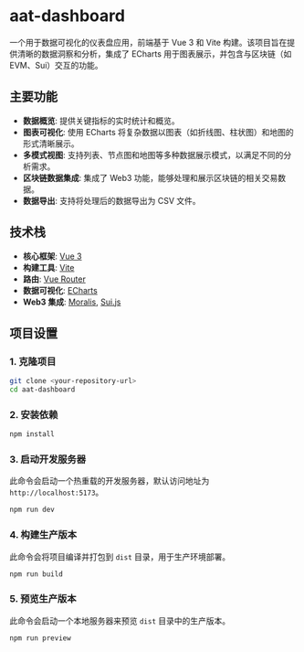# aat-dashboard

一个用于数据可视化的仪表盘应用，前端基于 Vue 3 和 Vite 构建。该项目旨在提供清晰的数据洞察和分析，集成了 ECharts 用于图表展示，并包含与区块链（如 EVM、Sui）交互的功能。

## 主要功能

- **数据概览**: 提供关键指标的实时统计和概览。
- **图表可视化**: 使用 ECharts 将复杂数据以图表（如折线图、柱状图）和地图的形式清晰展示。
- **多模式视图**: 支持列表、节点图和地图等多种数据展示模式，以满足不同的分析需求。
- **区块链数据集成**: 集成了 Web3 功能，能够处理和展示区块链的相关交易数据。
- **数据导出**: 支持将处理后的数据导出为 CSV 文件。

## 技术栈

- **核心框架**: [Vue 3](https://vuejs.org/)
- **构建工具**: [Vite](https://vitejs.dev/)
- **路由**: [Vue Router](https://router.vuejs.org/)
- **数据可视化**: [ECharts](https://echarts.apache.org/)
- **Web3 集成**: [Moralis](https://moralis.io/), [Sui.js](https://sui.io/)

## 项目设置

### 1. 克隆项目

```sh
git clone <your-repository-url>
cd aat-dashboard
```

### 2. 安装依赖

```sh
npm install
```

### 3. 启动开发服务器

此命令会启动一个热重载的开发服务器，默认访问地址为 `http://localhost:5173`。

```sh
npm run dev
```

### 4. 构建生产版本

此命令会将项目编译并打包到 `dist` 目录，用于生产环境部署。

```sh
npm run build
```

### 5. 预览生产版本

此命令会启动一个本地服务器来预览 `dist` 目录中的生产版本。

```sh
npm run preview
```
